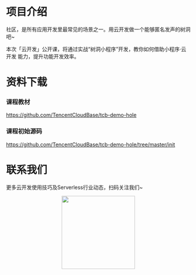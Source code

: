 # 项目介绍
社区，是所有应用开发里最常见的场景之一。用云开发做一个能够匿名发声的树洞吧~

本次「云开发」公开课，将通过实战“树洞小程序”开发，教你如何借助小程序·云开发
能力，提升功能开发效率。

# 资料下载
### 课程教材
https://github.com/TencentCloudBase/tcb-demo-hole

### 课程初始源码

https://github.com/TencentCloudBase/tcb-demo-hole/tree/master/init

# 联系我们
更多云开发使用技巧及Serverless行业动态，扫码关注我们~
<p align="center">
    <img src="https://puui.qpic.cn/vupload/0/20190603_1559545575934_lettsbvkvdn.jpeg/0" width="200px">
</p>
